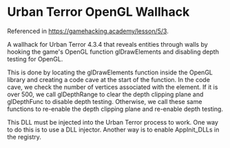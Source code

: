 # Urban Terror OpenGL Wallhack
Referenced in https://gamehacking.academy/lesson/5/3.

A wallhack for Urban Terror 4.3.4 that reveals entities through walls by hooking the game's OpenGL function glDrawElements and disabling depth testing for OpenGL.

This is done by locating the glDrawElements function inside the OpenGL library and creating a code cave at the start of the function. In the code cave, we check the number of vertices associated with the element. If it is over 500, we call glDepthRange to clear the depth clipping plane and glDepthFunc to disable depth testing. Otherwise, we call these same functions to re-enable the depth clipping plane and re-enable depth testing.

This DLL must be injected into the Urban Terror process to work. One way to do this is to use a DLL injector. Another way is to enable AppInit_DLLs in the registry.
